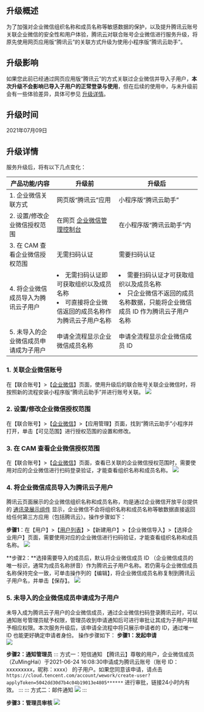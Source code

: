 ## 升级概述
为了加强对企业微信组织名称和成员名称等敏感数据的保护，以及提升腾讯云账号关联企业微信的安全性和用户体验，腾讯云对联合账号企业微信进行服务升级，将原先使用网页应用版“腾讯云”的关联方式升级为使用小程序版“腾讯云助手”。


## 升级影响
如果您此前已经通过网页应用版“腾讯云”的方式关联过企业微信并导入子用户，**本次升级不会影响已导入子用户的正常登录与使用**，但在后续的使用中，与未升级前会有一些体验差异，具体可参见 [升级详情](#升级详情)。


## 升级时间
2021年07月09日


## 升级详情[](id:升级详情)
服务升级后，将有以下几点变化： 

| 产品功能/内容	| 升级前	 | 升级后 |
| --------------  | ------- | ------- |
| 1. 企业微信关联方式 	     |  网页版“腾讯云”应用 	 |  小程序版“腾讯云助手”   |
| 2. 设置/修改企业微信授权范围     | 	在网页 [企业微信管理控制台](https://work.weixin.qq.com/wework_admin/frame) | 在小程序版“腾讯云助手”内  |
| 3. 在 CAM 查看企业微信授权范围 	 | 无需扫码认证 	| 需要扫码认证  |
| 4. 将企业微信成员导入为腾讯云子用户 	|<li>无需扫码认证即可获取组织以及成员名称</li> <li>可直接将企业微信返回的成员名称作为腾讯云子用户名称</li>  | <li>需要扫码认证才可获取组织以及成员名称</li><li>只企业微信不返回的成员名称数据，只能将企业微信成员 ID 作为腾讯云子用户名称</li> |
| 5. 未导入的企业微信成员申请成为子用户 	| 申请全流程显示企业微信成员名称 	| 申请全流程显示企业微信成员 ID |



### 1. 关联企业微信账号
在【联合账号】>【[企业微信](https://console.cloud.tencent.com/cam/qywx)】页面，使用升级后的联合账号关联企业微信时，将按照新的流程安装小程序版“腾讯云助手”并进行账号关联。
![](https://main.qcloudimg.com/raw/7d38ec62b3052cfef0ccabf926ad7a27.png)

### 2. 设置/修改企业微信授权范围 
在【联合账号】>【[企业微信](https://console.cloud.tencent.com/cam/qywx)】>【应用管理】页面，找到“腾讯云助手”小程序并打开，单击【可见范围】进行授权范围的设置和修改。

	 
	 
### 3. 在 CAM 查看企业微信授权范围 
在【联合账号】>【[企业微信](https://console.cloud.tencent.com/cam/qywx)】页面，查看已关联的企业微信授权范围时，需要使用对应的企业微信进行扫码登录验证，才能查看组织名称和成员名称。 
![](https://main.qcloudimg.com/raw/c123dd72946b928e2c20b909f653a584.png)
 

      
### 4. 将企业微信成员导入为腾讯云子用户  
腾讯云页面展示的企业微信组织名称和成员名称，均是通过企业微信开放平台提供的 [通讯录展示组件](https://open.work.weixin.qq.com/api/doc/90001/90143/91958) 显示，企业微信不会将组织名称和成员名称等敏数据直接返回给任何第三方应用（包括腾讯云）。操作步骤如下：


**步骤1**：在【用户】>【[用户列表](https://console.cloud.tencent.com/cam)】>【新建用户】>【企业微信导入】>【选择企业用户】页面，需要使用对应的企业微信进行扫码验证，才能查看组织名称和成员名称。
![](https://main.qcloudimg.com/raw/0a20284048bc0d172876f19b1a41072f.png)

**步骤2：**选择需要导入的成员后，默认将企业微信成员 ID （企业微信成员的唯一标识，通常为成员名称拼音）作为腾讯云子用户名称。若仍需与企业微信成员名称保持完全一致，可单击操作列的【编辑】，将企业微信成员名称复制到腾讯云子用户名，并单击【保存】。 
![](https://main.qcloudimg.com/raw/663a223a50a2a68c9cb54b95dc15cbd3.png)



### 5. 未导入的企业微信成员申请成为子用户
未导入成为腾讯云子用户的企业微信成员，通过企业微信扫码登录腾讯云时，可以通知账号管理员赋予权限，管理员收到申请通知后可进行审批让其成为子用户并赋予相应权限。本次服务升级后，该申请全流程中将只展示申请者的 ID，通过唯一 ID 也能更好确定申请者身份。 操作步骤如下：
**步骤1：发起申请**    
![](https://main.qcloudimg.com/raw/4fc75c441fddfd186666c5fa224bdd4a.png)

**步骤2：通知管理员**
<dx-tabs>
::: 方式一：短信通知
【腾讯云】尊敬的用户，企业微信成员（ZuMingHai）于2021-06-24 16:08:30申请成为腾讯云账号（账号 ID：xxxxxxxxx，昵称：xxxx） 的子用户。如果您同意该申请，请点击 `https://cloud.tencent.com/account/wework/create-user?applyToken=5042dd30d7b4c04b19013e4805******` 进行审批，链接24小时内有效。 
:::
::: 方式二：邮件通知
![](https://main.qcloudimg.com/raw/da74d5c858a75622792612b8ce2d2385.png)
:::
</dx-tabs>

**步骤3：管理员审核**
![](https://main.qcloudimg.com/raw/26a202bff8ecf378cb115bd246fc07ed.png)
